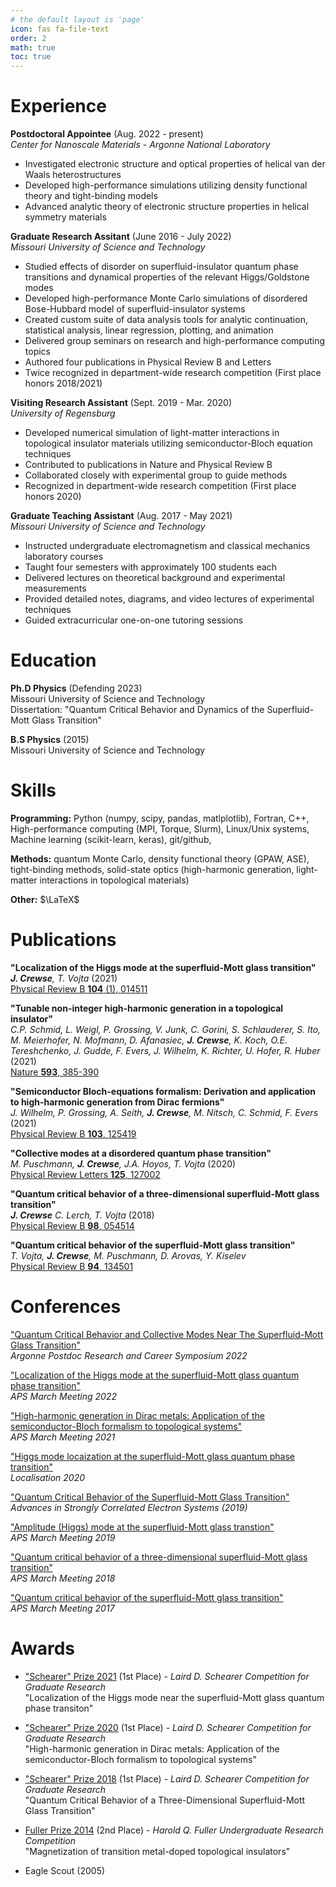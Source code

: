 ```yaml
---
# the default layout is 'page'
icon: fas fa-file-text
order: 2
math: true
toc: true
---
```


# Experience
**Postdoctoral Appointee** (Aug. 2022 - present)  
*Center for Nanoscale Materials - Argonne National Laboratory*

 - Investigated electronic structure and optical properties of helical van der Waals heterostructures
 - Developed high-performance simulations utilizing density functional theory and tight-binding models
 - Advanced analytic theory of electronic structure properties in helical symmetry materials

**Graduate Research Assitant** (June 2016 - July 2022)  
*Missouri University of Science and Technology*

 - Studied effects of disorder on superfluid-insulator quantum phase transitions and dynamical properties of the relevant Higgs/Goldstone modes 
 - Developed high-performance Monte Carlo simulations of disordered Bose-Hubbard model of superfluid-insulator systems
 - Created custom suite of data analysis tools for analytic continuation, statistical analysis, linear regression, plotting, and animation 
 - Delivered group seminars on research and high-performance computing topics
 - Authored four publications in Physical Review B and Letters
 - Twice recognized in department-wide research competition (First place honors 2018/2021)

**Visiting Research Assistant** (Sept. 2019 - Mar. 2020)  
*University of Regensburg*

 - Developed numerical simulation of light-matter interactions in topological insulator materials utilizing semiconductor-Bloch equation techniques
 - Contributed to publications in Nature and Physical Review B
 - Collaborated closely with experimental group to guide methods
 - Recognized in department-wide research competition (First place honors 2020)

**Graduate Teaching Assistant** (Aug. 2017 - May 2021)  
*Missouri University of Science and Technology*

 - Instructed undergraduate electromagnetism and classical mechanics laboratory courses
 - Taught four semesters with approximately 100 students each
 - Delivered lectures on theoretical background and experimental measurements
 - Provided detailed notes, diagrams, and video lectures of experimental techniques
 - Guided extracurricular one-on-one tutoring sessions


# Education
**Ph.D Physics** (Defending 2023)  
Missouri University of Science and Technology  
Dissertation: "Quantum Critical Behavior and Dynamics of the Superfluid-Mott Glass Transition"

**B.S Physics** (2015)  
Missouri University of Science and Technology

# Skills
**Programming:** Python (numpy, scipy, pandas, matlplotlib), Fortran, C++, High-performance computing (MPI, Torque, Slurm), Linux/Unix systems, Machine learning (scikit-learn, keras), git/github, 

**Methods:** quantum Monte Carlo, density functional theory (GPAW, ASE), tight-binding methods, solid-state optics (high-harmonic generation, light-matter interactions in topological materials)

**Other:** $\LaTeX$

# Publications
**"Localization of the Higgs mode at the superfluid-Mott glass transition"**  
***J. Crewse**, T. Vojta* (2021)  
[Physical Review B **104** (1), 014511](https://journals.aps.org/prb/abstract/10.1103/PhysRevB.104.014511)

**"Tunable non-integer high-harmonic generation in a topological insulator"**  
*C.P. Schmid, L. Weigl, P. Grossing, V. Junk, C. Gorini, S. Schlauderer, S. Ito, M. Meierhofer, N. Mofmann, D. Afanasiec, **J. Crewse**, K. Koch, O.E. Tereshchenko, J. Gudde, F. Evers, J. Wilhelm, K. Richter, U. Hofer, R. Huber* (2021)  
[Nature **593**, 385-390](https://www.nature.com/articles/s41586-021-03466-7)

**"Semiconductor Bloch-equations formalism: Derivation and application to high-harmonic generation from Dirac fermions"**  
*J. Wilhelm, P. Grossing, A. Seith, **J. Crewse**, M. Nitsch, C. Schmid, F. Evers* (2021)  
[Physical Review B **103**, 125419](https://journals.aps.org/prb/abstract/10.1103/PhysRevB.103.125419)

**"Collective modes at a disordered quantum phase transition"**  
*M. Puschmann, **J. Crewse**, J.A. Hoyos, T. Vojta* (2020)  
[Physical Review Letters **125**, 127002](https://journals.aps.org/prl/abstract/10.1103/PhysRevLett.125.027002)

**"Quantum critical behavior of a three-dimensional superfluid-Mott glass transition"**  
***J. Crewse** C. Lerch, T. Vojta* (2018)  
[Physical Review B **98**, 054514](https://journals.aps.org/prb/abstract/10.1103/PhysRevB.98.054514)

**"Quantum critical behavior of the superfluid-Mott glass transition"**  
*T. Vojta, **J. Crewse**, M. Puschmann, D. Arovas, Y. Kiselev*  
[Physical Review B **94**, 134501](https://journals.aps.org/prb/abstract/10.1103/PhysRevB.94.134501)

# Conferences
["Quantum Critical Behavior and Collective Modes Near The Superfluid-Mott Glass Transition"](https://www.anl.gov/postdoctoral-research-and-career-symposium)  
*Argonne Postdoc Research and Career Symposium 2022*

["Localization of the Higgs mode at the superfluid-Mott glass quantum phase transition"](https://meetings.aps.org/Meeting/MAR22/Session/Y64.4)  
*APS March Meeting 2022*

["High-harmonic generation in Dirac metals: Application of the semiconductor-Bloch formalism to topological systems"](https://meetings.aps.org/Meeting/MAR21/Session/C51.11)   
*APS March Meeting 2021*

["Higgs mode locaization at the superfluid-Mott glass quantum phase transition"](https://sites.google.com/view/localisation2020)  
*Localisation 2020*

["Quantum Critical Behavior of the Superfluid-Mott Glass Transition"](https://cse.umn.edu/ftpi/ASCES2019)  
*Advances in Strongly Correlated Electron Systems (2019)*

["Amplitude (Higgs) mode at the superfluid-Mott glass transtion"](https://meetings.aps.org/Meeting/MAR19/Session/S07.11)  
*APS March Meeting 2019*

["Quantum critical behavior of a three-dimensional superfluid-Mott glass transition"](https://meetings.aps.org/Meeting/MAR18/Session/R44.5)  
*APS March Meeting 2018*

["Quantum critical behavior of the superfluid-Mott glass transition"](https://meetings.aps.org/Meeting/MAR17/Session/A20.9)  
*APS March Meeting 2017*

# Awards
- ["Schearer" Prize 2021](https://econnection.mst.edu/2019/01/two-ph-d-students-win-physics-prize/) (1st Place) - *Laird D. Schearer Competition for Graduate Research*   
"Localization of the Higgs mode near the superfluid-Mott glass quantum phase transiton"

- ["Schearer" Prize 2020](https://physics.mst.edu/media/academic/physics/documents/newsletter/MatterNMotion2021.pdf) (1st Place) - *Laird D. Schearer Competition for Graduate Research*   
"High-harmonic generation in Dirac metals: Application of the semiconductor-Bloch formalism to topological systems"  

- ["Schearer" Prize 2018](https://physics.mst.edu/media/academic/physics/documents/newsletter/Matter_n_Motion2019_final.pdf) (1st Place) - *Laird D. Schearer Competition for Graduate Research*   
"Quantum Critical Behavior of a Three-Dimensional Superfluid-Mott Glass Transition"  

- [Fuller Prize 2014](https://physics.mst.edu/media/academic/physics/documents/newsletter/Matter_n_Motion2015_final.pdf#180129090153) (2nd Place) - *Harold Q. Fuller Undergraduate Research Competition*  
"Magnetization of transition metal-doped topological insulators"  

- Eagle Scout (2005)


